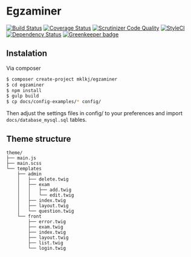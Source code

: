 # Egzaminer

[![Build Status](https://travis-ci.org/mklkj/egzaminer.svg?branch=master)](http://travis-ci.org/mklkj/egzaminer)
[![Coverage Status](https://coveralls.io/repos/github/mklkj/egzaminer/badge.svg?branch=master)](https://coveralls.io/github/mklkj/egzaminer?branch=master)
[![Scrutinizer Code Quality](https://scrutinizer-ci.com/g/mklkj/egzaminer/badges/quality-score.png?b=master)](https://scrutinizer-ci.com/g/mklkj/egzaminer/?branch=master)
[![StyleCI](https://styleci.io/repos/67722995/shield?branch=master)](https://styleci.io/repos/67722995)
[![Dependency Status](https://www.versioneye.com/user/projects/58754bc341a6c1004426cda5/badge.svg?style=flat-square)](https://www.versioneye.com/user/projects/58754bc341a6c1004426cda5) [![Greenkeeper badge](https://badges.greenkeeper.io/mklkj/egzaminer.svg)](https://greenkeeper.io/)

## Instalation

Via composer

```bash
$ composer create-project mklkj/egzaminer
$ cd egzaminer
$ npm install
$ gulp build
$ cp docs/config-examples/* config/
```

Then adjust the settings files in config/ to your preferences and import `docs/database_mysql.sql` tables.


## Theme structure

```
theme/
├── main.js
├── main.scss
└── templates
    ├── admin
    │   ├── delete.twig
    │   ├── exam
    │   │   ├── add.twig
    │   │   └── edit.twig
    │   ├── index.twig
    │   ├── layout.twig
    │   └── question.twig
    └── front
        ├── error.twig
        ├── exam.twig
        ├── index.twig
        ├── layout.twig
        ├── list.twig
        └── login.twig
```
